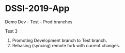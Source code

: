 # DSSI-2019-App
Demo Dev - Test - Prod branches

Test 3
1. Promoting Development branch to Test branch.
2. Rebasing (syncing) remote fork with current changes.

